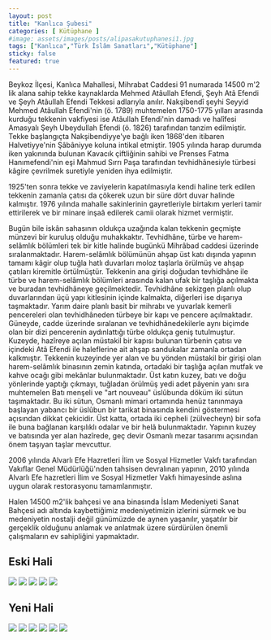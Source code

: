 ```yaml
---
layout: post
title: "Kanlıca Şubesi"
categories: [ Kütüphane ]
#image: assets/images/posts/alipasakutuphanesi1.jpg
tags: ["Kanlıca","Türk İslâm Sanatları","Kütüphane"]
sticky: false
featured: true
---
```



Beykoz İlçesi, Kanlıca Mahallesi, Mihrabat Caddesi 91 numarada 14500 m'2 lik alana sahip tekke kaynaklarda Mehmed Atâullah Efendi, Şeyh Atâ Efendi ve Şeyh Atâullah Efendi Tekkesi adlarıyla anılır. Nakşibendî şeyhi Seyyid Mehmed Atâullah Efendi'nin (ö. 1789) muhtemelen 1750-1775 yılları arasında kurduğu tekkenin vakfiyesi ise Atâullah Efendi'nin damadı ve halîfesi Amasyalı Şeyh Ubeydullah Efendi (ö. 1826) tarafından tanzim edilmiştir. Tekke başlangıçta Nakşibendiyye'ye bağlı iken 1868'den itibaren Halvetiyye'nin Şâbâniyye koluna intikal etmiştir. 1905 yılında harap durumda iken yakınında bulunan Kavacık çiftliğinin sahibi ve Prenses Fatma Hanımefendi'nin eşi Mahmud Sırrı Paşa tarafından tevhidhânesiyle türbesi kâgire çevrilmek suretiyle yeniden ihya edilmiştir.

1925'ten sonra tekke ve zaviyelerin kapatılmasıyla kendi haline terk edilen tekkenin zamanla çatısı da çökerek uzun bir süre dört duvar halinde kalmıştır. 1976 yılında mahalle sakinlerinin gayretleriyle birtakım yerleri tamir ettirilerek ve bir minare inşaâ edilerek camii olarak hizmet vermiştir.

Bugün bile iskân sahasının oldukça uzağında kalan tekkenin geçmişte münzevi bir kuruluş olduğu muhakkaktır. Tevhidhâne, türbe ve harem-selâmlık bölümleri tek bir kitle halinde bugünkü Mihrâbad caddesi üzerinde sıralanmaktadır. Harem-selâmlık bölümünün ahşap üst katı dışında yapının tamamı kâgir olup tuğla hatlı duvarları moloz taşlarla örülmüş ve ahşap çatıları kiremitle örtülmüştür. Tekkenin ana girişi doğudan tevhidhâne ile türbe ve harem-selâmlık bölümleri arasında kalan ufak bir taşlığa açılmakta ve buradan tevhidhâneye geçilmektedir. Tevhidhâne sekizgen planlı olup duvarlarından üçü yapı kitlesinin içinde kalmakta, diğerleri ise dışarıya taşmaktadır. Yarım daire planlı basit bir mihrabı ve yuvarlak kemerli pencereleri olan tevhidhâneden türbeye bir kapı ve pencere açılmaktadır. Güneyde, cadde üzerinde sıralanan ve tevhidhânedekilerle aynı biçimde olan bir dizi pencerenin aydınlattığı türbe oldukça geniş tutulmuştur. Kuzeyde, hazîreye açılan müstakil bir kapısı bulunan türbenin çatısı ve içindeki Atâ Efendi ile haleflerine ait ahşap sandukalar zamanla ortadan kalkmıştır. Tekkenin kuzeyinde yer alan ve bu yönden müstakil bir girişi olan harem-selâmlık binasının zemin katında, ortadaki bir taşlığa açılan mutfak ve kahve ocağı gibi mekânlar bulunmaktadır. Üst katın kuzey, batı ve doğu yönlerinde yaptığı çıkmayı, tuğladan örülmüş yedi adet pâyenin yanı sıra muhtemelen Batı menşeli ve "art nouveau" üslûbunda döküm iki sütun taşımaktadır. Bu iki sütun, Osmanlı mimari ortamında henüz tanınmaya başlayan yabancı bir üslûbun bir tarikat binasında kendini göstermesi açısından dikkat çekicidir. Üst katta, ortada iki cepheli (zülvecheyn) bir sofa ile buna bağlanan karşılıklı odalar ve bir helâ bulunmaktadır. Yapının kuzey ve batısında yer alan hazîrede, geç devir Osmanlı mezar tasarımı açısından önem taşıyan taşlar mevcuttur.

2006 yılında Alvarlı Efe Hazretleri İlim ve Sosyal Hizmetler Vakfı tarafından Vakıflar Genel Müdürlüğü'nden tahsisen devralınan yapının, 2010 yılında Alvarlı Efe hazretleri İlim ve Sosyal Hizmetler Vakfı himayesinde aslına uygun olarak restorasyonu tamamlanmıştır.

Halen 14500 m2'lik bahçesi ve ana binasında İslam Medeniyeti Sanat Bahçesi adı altında kaybettiğimiz medeniyetimizin izlerini sürmek ve bu medeniyetin nostalji değil günümüzde de aynen yaşanılır, yaşatılır bir gerçeklik olduğunu anlamak ve anlatmak üzere sürdürülen önemli çalışmaların ev sahipliğini yapmaktadır.

## Eski Hali
![](/assets/images/posts/kanlica-subesi-eski-hali-1.jpg)
![](/assets/images/posts/kanlica-subesi-eski-hali-2.jpg)
![](/assets/images/posts/kanlica-subesi-eski-hali-3.jpg)
![](/assets/images/posts/kanlica-subesi-eski-hali-4.jpg)
![](/assets/images/posts/kanlica-subesi-eski-hali-5.jpg)

## Yeni Hali
![](/assets/images/posts/kanlica-subesi-yeni-hali-1.jpg)
![](/assets/images/posts/kanlica-subesi-yeni-hali-2.jpg)
![](/assets/images/posts/kanlica-subesi-yeni-hali-3.jpg)
![](/assets/images/posts/kanlica-subesi-yeni-hali-4.jpg)
![](/assets/images/posts/kanlica-subesi-yeni-hali-5.jpg)
![](/assets/images/posts/kanlica-subesi-yeni-hali-6.jpg)